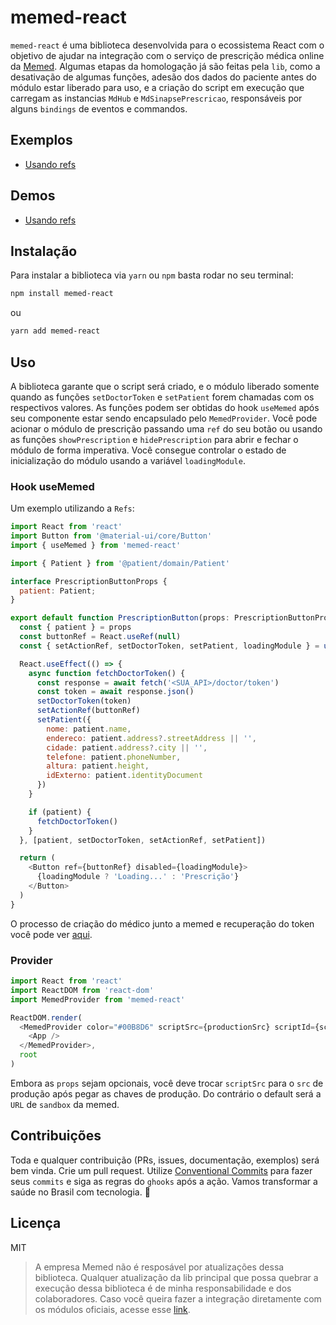 # memed-react

`memed-react` é uma biblioteca desenvolvida para o ecossistema React com o objetivo de ajudar na integração com o serviço de prescrição médica online da [Memed](https://memed.com.br/). Algumas etapas da homologação já são feitas pela `lib`, como a desativação de algumas funções, adesão dos dados do paciente antes do módulo estar liberado para uso, e a criação do script em execução que carregam as instancias `MdHub` e `MdSinapsePrescricao`, responsáveis por alguns `bindings` de eventos e commandos.

## Exemplos

- [Usando refs](https://github.com/jonatassales/memed-react-examples/tree/master/refs)

## Demos

- [Usando refs](https://memed-react-refs.vercel.app/)

## Instalação

Para instalar a biblioteca via `yarn` ou `npm` basta rodar no seu terminal:

```bash
npm install memed-react
```

ou

```bash
yarn add memed-react
```

## Uso

A biblioteca garante que o script será criado, e o módulo liberado somente quando as funções `setDoctorToken` e `setPatient` forem chamadas com os respectivos valores. As funções podem ser obtidas do hook `useMemed` após seu componente estar sendo encapsulado pelo `MemedProvider`. Você pode acionar o módulo de prescrição passando uma `ref` do seu botão ou usando as funções `showPrescription` e `hidePrescription` para abrir e fechar o módulo de forma imperativa. Você consegue controlar o estado de inicialização do módulo usando a variável `loadingModule`.

### Hook useMemed

Um exemplo utilizando a `Refs`:

```javascript
import React from 'react'
import Button from '@material-ui/core/Button'
import { useMemed } from 'memed-react'

import { Patient } from '@patient/domain/Patient'

interface PrescriptionButtonProps {
  patient: Patient;
}

export default function PrescriptionButton(props: PrescriptionButtonProps): React.ReactElement {
  const { patient } = props
  const buttonRef = React.useRef(null)
  const { setActionRef, setDoctorToken, setPatient, loadingModule } = useMemed()

  React.useEffect(() => {
    async function fetchDoctorToken() {
      const response = await fetch('<SUA_API>/doctor/token')
      const token = await response.json()
      setDoctorToken(token)
      setActionRef(buttonRef)
      setPatient({
        nome: patient.name,
        endereco: patient.address?.streetAddress || '',
        cidade: patient.address?.city || '',
        telefone: patient.phoneNumber,
        altura: patient.height,
        idExterno: patient.identityDocument
      })
    }

    if (patient) {
      fetchDoctorToken()
    }
  }, [patient, setDoctorToken, setActionRef, setPatient])

  return (
    <Button ref={buttonRef} disabled={loadingModule}>
      {loadingModule ? 'Loading...' : 'Prescrição'}
    </Button>
  )
}
```

O processo de criação do médico junto a memed e recuperação do token você pode ver [aqui](https://ajuda.memed.com.br/pt-BR/collections/1456059-sou-parceiro-integracao).

### Provider

```javascript
import React from 'react'
import ReactDOM from 'react-dom'
import MemedProvider from 'memed-react'

ReactDOM.render(
  <MemedProvider color="#00B8D6" scriptSrc={productionSrc} scriptId={scriptId}>
    <App />
  </MemedProvider>,
  root
)
```

Embora as `props` sejam opcionais, você deve trocar `scriptSrc` para o `src` de produção após pegar as chaves de produção. Do contrário o default será a `URL` de `sandbox` da memed.

## Contribuições

Toda e qualquer contribuição (PRs, issues, documentação, exemplos) será bem vinda. Crie um pull request. Utilize [Conventional Commits](https://www.conventionalcommits.org/en/v1.0.0/) para fazer seus `commits` e siga as regras do `ghooks` após a ação. Vamos transformar a saúde no Brasil com tecnologia. :blue_heart:

## Licença

MIT

> A empresa Memed não é resposável por atualizações dessa biblioteca. Qualquer atualização da lib principal que possa quebrar a execução dessa biblioteca é de minha responsabilidade e dos colaboradores. Caso você queira fazer a integração diretamente com os módulos oficiais, acesse esse [link](https://ajuda.memed.com.br/pt-BR/articles/2519616-1-passo-a-passo-para-integracao).
